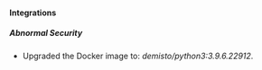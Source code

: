 #### Integrations
##### Abnormal Security
- Upgraded the Docker image to: *demisto/python3:3.9.6.22912*.
